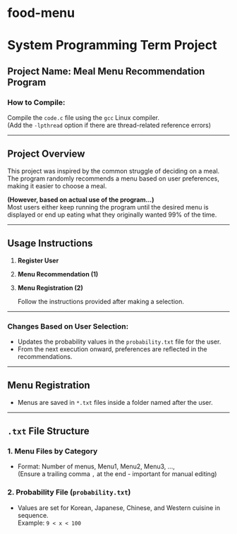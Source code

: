 # food-menu
# System Programming Term Project
## Project Name: Meal Menu Recommendation Program

### How to Compile:
Compile the `code.c` file using the `gcc` Linux compiler.  
(Add the `-lpthread` option if there are thread-related reference errors)

---

## Project Overview
This project was inspired by the common struggle of deciding on a meal. The program randomly recommends a menu based on user preferences, making it easier to choose a meal.

**(However, based on actual use of the program...)**  
Most users either keep running the program until the desired menu is displayed or end up eating what they originally wanted 99% of the time.

---

## Usage Instructions
1. **Register User**  
2. **Menu Recommendation (1)**  
3. **Menu Registration (2)**  

   Follow the instructions provided after making a selection.

---

### Changes Based on User Selection:
- Updates the probability values in the `probability.txt` file for the user.
- From the next execution onward, preferences are reflected in the recommendations.

---

## Menu Registration
- Menus are saved in `*.txt` files inside a folder named after the user.

---

## `.txt` File Structure

### 1. Menu Files by Category
- Format: Number of menus, Menu1, Menu2, Menu3, ...,  
  (Ensure a trailing comma `,` at the end - important for manual editing)

### 2. Probability File (`probability.txt`)
- Values are set for Korean, Japanese, Chinese, and Western cuisine in sequence.  
  Example: `9 < x < 100`
